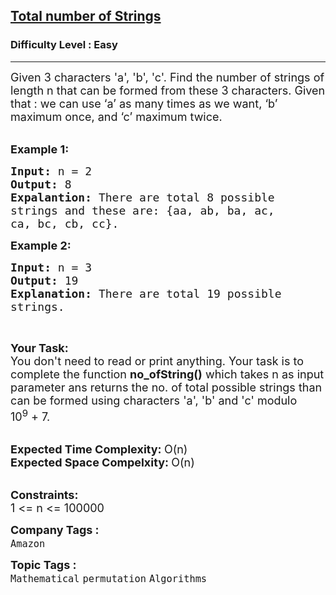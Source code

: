 <h2><a href="https://www.geeksforgeeks.org/problems/total-number-of-strings5726/1">Total number of Strings</a></h2><h3>Difficulty Level : Easy</h3><hr><div class="problems_problem_content__Xm_eO"><p><span style="font-size:18px">Given 3 characters 'a', 'b', 'c'. Find the number of strings of length n that can be formed from these 3 characters. Given that : we can use ‘a’ as many times as we want, ‘b’ maximum once, and ‘c’ maximum twice.</span><br>
&nbsp;</p>

<p><span style="font-size:18px"><strong>Example 1:</strong></span></p>

<pre><span style="font-size:18px"><strong>Input: </strong>n = 2
<strong>Output: </strong>8
<strong>Expalantion: </strong>There are total 8 possible
strings and these are: {aa, ab, ba, ac,
ca, bc, cb, cc}.</span>
</pre>

<p><span style="font-size:18px"><strong>Example 2:</strong></span></p>

<pre><span style="font-size:18px"><strong>Input: </strong>n = 3
<strong>Output: </strong>19
<strong>Explanation: </strong>There are total 19 possible
strings.</span>
</pre>

<p>&nbsp;</p>

<p><span style="font-size:18px"><strong>Your Task:</strong><br>
You don't need to read or print anything. Your task is to complete the function&nbsp;<strong>no_ofString()</strong>&nbsp;which takes n as input parameter ans returns the no. of total possible strings than can be formed using characters 'a', 'b' and 'c' modulo 10<sup>9</sup>&nbsp;+ 7.</span><br>
&nbsp;</p>

<p><span style="font-size:18px"><strong>Expected Time Complexity:&nbsp;</strong>O(n)<br>
<strong>Expected Space Compelxity:&nbsp;</strong>O(n)</span><br>
&nbsp;</p>

<p><span style="font-size:18px"><strong>Constraints:</strong><br>
1 &lt;= n &lt;= 100000</span></p>
</div><p><span style=font-size:18px><strong>Company Tags : </strong><br><code>Amazon</code>&nbsp;<br><p><span style=font-size:18px><strong>Topic Tags : </strong><br><code>Mathematical</code>&nbsp;<code>permutation</code>&nbsp;<code>Algorithms</code>&nbsp;